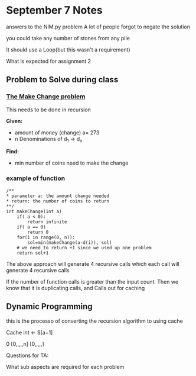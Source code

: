 # September 7 Notes

answers to the NIM.py problem
A lot of 
people forgot to negate the solution

you could take any number of stones from any pile

It should use a Loop(but this wasn't a requirement)

What is expected for assignment 2

## Problem to Solve during class

### [The Make Change problem](https://en.wikipedia.org/wiki/Change-making_problem)

This needs to be done in recursion

**Given:**
* amount of money (change) a= 273
* n Denominations of d<sub>1</sub> -> d<sub>n</sub>

**Find:**
* min number of coins need to make the change

### example of function

	/**
	* parameter a: the amount change needed
	* return: the number of coins to return
	**/
    int makeChange(int a)
		if( a < 0):
			return infinite
		if( a == 0)
			return 0
		for(i in range(0, n)):
			sol=min(makeChange(a-d(i)), sol)
		# we need to return +1 since we used up one problem
		return sol+1

The above approach will generate 4 recursive calls which each call will generate 4 recursive calls

If the number of function calls is greater than the input count. Then we know that it is duplicating calls, and Calls out for caching

## Dynamic Programming
this is the processo of converting the recursion algorithm to using cache

Cache
int <- S[a+1]

0
[0,,,,,n]
[0,,,,,]


Questions for TA:

What sub aspects are required for each problem